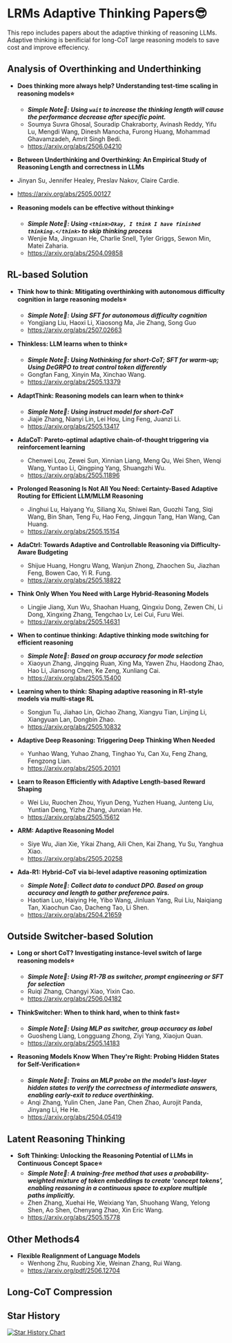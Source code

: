 # LRMs Adaptive Thinking Papers😎

This repo includes papers about the adaptive thinking of reasoning LLMs. Adaptive thinking is benificial for long-CoT  large reasoning models to save cost and improve effeciency.

## Analysis of Overthinking and Underthinking

* **Does thinking more always help? Understanding test-time scaling in reasoning models⭐**
  * ***Simple Note📕: Using `wait` to increase the thinking length will cause the performance decrease after specific point.***
  * Soumya Suvra Ghosal, Souradip Chakraborty, Avinash Reddy, Yifu Lu, Mengdi Wang, Dinesh Manocha, Furong Huang, Mohammad Ghavamzadeh, Amrit Singh Bedi.
  * https://arxiv.org/abs/2506.04210

*  **Between Underthinking and Overthinking: An Empirical Study of Reasoning Length and correctness in LLMs**
  * Jinyan Su, Jennifer Healey, Preslav Nakov, Claire Cardie.
  * https://arxiv.org/abs/2505.00127

* **Reasoning models can be effective without thinking⭐**
  * ***Simple Note📕: Using `<think>Okay, I think I have finished thinking.</think>` to skip thinking process***
  * Wenjie Ma, Jingxuan He, Charlie Snell, Tyler Griggs, Sewon Min, Matei Zaharia.
  * https://arxiv.org/abs/2504.09858

## RL-based Solution

* **Think how to think: Mitigating overthinking with autonomous difficulty cognition in large reasoning models⭐**
  * ***Simple Note📕: Using SFT for autonomous difficulty cognition***
  * Yongjiang Liu, Haoxi Li, Xiaosong Ma, Jie Zhang, Song Guo
  * https://arxiv.org/abs/2507.02663

* **Thinkless: LLM learns when to think⭐**
  * ***Simple Note📕: Using Nothinking for short-CoT; SFT for warm-up; Using DeGRPO to treat control token differently***
  * Gongfan Fang, Xinyin Ma, Xinchao Wang.
  * https://arxiv.org/abs/2505.13379

* **AdaptThink: Reasoning models can learn when to think⭐** 
  * ***Simple Note📕: Using instruct model for short-CoT***
  * Jiajie Zhang, Nianyi Lin, Lei Hou, Ling Feng, Juanzi Li.
  * https://arxiv.org/abs/2505.13417

* **AdaCoT: Pareto-optimal adaptive chain-of-thought triggering via reinforcement learning**
  * Chenwei Lou, Zewei Sun, Xinnian Liang, Meng Qu, Wei Shen, Wenqi Wang, Yuntao Li, Qingping Yang, Shuangzhi Wu.
  * https://arxiv.org/abs/2505.11896

* **Prolonged Reasoning Is Not All You Need: Certainty-Based Adaptive Routing for Efficient LLM/MLLM Reasoning**
  * Jinghui Lu, Haiyang Yu, Siliang Xu, Shiwei Ran, Guozhi Tang, Siqi Wang, Bin Shan, Teng Fu, Hao Feng, Jingqun Tang, Han Wang, Can Huang.
  * https://arxiv.org/abs/2505.15154

* **AdaCtrl: Towards Adaptive and Controllable Reasoning via Difficulty-Aware Budgeting**
  * Shijue Huang, Hongru Wang, Wanjun Zhong, Zhaochen Su, Jiazhan Feng, Bowen Cao, Yi R. Fung.
  * https://arxiv.org/abs/2505.18822

* **Think Only When You Need with Large Hybrid-Reasoning Models**
  * Lingjie Jiang, Xun Wu, Shaohan Huang, Qingxiu Dong, Zewen Chi, Li Dong, Xingxing Zhang, Tengchao Lv, Lei Cui, Furu Wei.
  * https://arxiv.org/abs/2505.14631

* **When to continue thinking: Adaptive thinking mode switching for efficient reasoning**
  * ***Simple Note📕: Based on group accuracy for mode selection***
  * Xiaoyun Zhang, Jingqing Ruan, Xing Ma, Yawen Zhu, Haodong Zhao, Hao Li, Jiansong Chen, Ke Zeng, Xunliang Cai.
  * https://arxiv.org/abs/2505.15400

* **Learning when to think: Shaping adaptive reasoning in R1-style models via multi-stage RL**
  * Songjun Tu, Jiahao Lin, Qichao Zhang, Xiangyu Tian, Linjing Li, Xiangyuan Lan, Dongbin Zhao.
  * https://arxiv.org/abs/2505.10832

* **Adaptive Deep Reasoning: Triggering Deep Thinking When Needed**
  * Yunhao Wang, Yuhao Zhang, Tinghao Yu, Can Xu, Feng Zhang, Fengzong Lian.
  * https://arxiv.org/abs/2505.20101

* **Learn to Reason Efficiently with Adaptive Length-based Reward Shaping**
  * Wei Liu, Ruochen Zhou, Yiyun Deng, Yuzhen Huang, Junteng Liu, Yuntian Deng, Yizhe Zhang, Junxian He.
  * https://arxiv.org/abs/2505.15612

* **ARM: Adaptive Reasoning Model**
  * Siye Wu, Jian Xie, Yikai Zhang, Aili Chen, Kai Zhang, Yu Su, Yanghua Xiao.
  * https://arxiv.org/abs/2505.20258

* **Ada-R1: Hybrid-CoT via bi-level adaptive reasoning optimization**
  * ***Simple Note📕: Collect data to conduct DPO. Based on group accuracy and length to gather preference pairs.***
  * Haotian Luo, Haiying He, Yibo Wang, Jinluan Yang, Rui Liu, Naiqiang Tan, Xiaochun Cao, Dacheng Tao, Li Shen.
  * https://arxiv.org/abs/2504.21659




## Outside Switcher-based Solution

* **Long or short CoT? Investigating instance-level switch of large reasoning models⭐**
  * ***Simple Note📕: Using R1-7B as switcher, prompt engineering or SFT for selection***
  * Ruiqi Zhang, Changyi Xiao, Yixin Cao.
  * https://arxiv.org/abs/2506.04182

* **ThinkSwitcher: When to think hard, when to think fast⭐**
  * ***Simple Note📕: Using MLP as switcher, group accuracy as label***
  * Guosheng Liang, Longguang Zhong, Ziyi Yang, Xiaojun Quan.
  * https://arxiv.org/abs/2505.14183


* **Reasoning Models Know When They're Right: Probing Hidden States for Self-Verification⭐**
  * ***Simple Note📕: Trains an MLP probe on the model's last-layer hidden states to verify the correctness of intermediate answers, enabling early-exit to reduce overthinking.***
  * Anqi Zhang, Yulin Chen, Jane Pan, Chen Zhao, Aurojit Panda, Jinyang Li, He He.
  * https://arxiv.org/abs/2504.05419

## Latent Reasoning Thinking

* **Soft Thinking: Unlocking the Reasoning Potential of LLMs in Continuous Concept Space⭐**
  * ***Simple Note📕: A training-free method that uses a probability-weighted mixture of token embeddings to create 'concept tokens', enabling reasoning in a continuous space to explore multiple paths implicitly.***
  * Zhen Zhang, Xuehai He, Weixiang Yan, Shuohang Wang, Yelong Shen, Ao Shen, Chenyang Zhao, Xin Eric Wang.
  * https://arxiv.org/abs/2505.15778


## Other Methods4
* **Flexible Realignment of Language Models**
  * Wenhong Zhu, Ruobing Xie, Weinan Zhang, Rui Wang.
  * https://arxiv.org/pdf/2506.12704
## Long-CoT Compression

## Star History

[![Star History Chart](https://api.star-history.com/svg?repos=Trae1ounG/Awesome-LLM-Adaptive-Thinking&type=Date)](https://star-history.com/#Trae1ounG/Awesome-LLM-Adaptive-Thinking&Date)